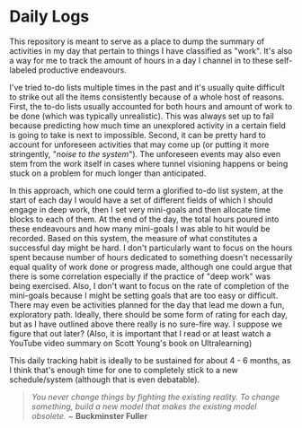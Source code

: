 # Daily Logs

This repository is meant to serve as a place to dump the summary of activities in my day that pertain to things I have classified as "work". It's also a way for me to track the amount of hours in a day I channel in to these self-labeled productive endeavours.

I've tried to-do lists multiple times in the past and it's usually quite difficult to strike out all the items consistently because of a whole host of reasons. First, the to-do lists usually accounted for both hours and amount of work to be done (which was typically unrealistic). This was always set up to fail because predicting how much time an unexplored activity in a certain field is going to take is next to impossible. Second, it can be pretty hard to account for unforeseen activities that may come up (or putting it more stringently, "*noise to the system*"). The unforeseen events may also even stem from the work itself in cases where tunnel visioning happens or being stuck on a problem for much longer than anticipated.

In this approach, which one could term a glorified to-do list system, at the start of each day I would have a set of different fields of which I should engage in deep work, then I set very mini-goals and then allocate time blocks to each of them. At the end of the day, the total hours poured into these endeavours and how many mini-goals I was able to hit would be recorded. Based on this system, the measure of what constitutes a successful day might be hard. I don't particularly want to focus on the hours spent because number of hours dedicated to something doesn't necessarily equal quality of work done or progress made, although one could argue that there is some correlation especially if the practice of "deep work" was being exercised. Also, I don't want to focus on the rate of completion of the mini-goals because I might be setting goals that are too easy or difficult. There may even be activities planned for the day that lead me down a fun, exploratory path. Ideally, there should be some form of rating for each day, but as I have outlined above there really is no sure-fire way. I suppose we figure that out later? (Also, it is important that I read or at least watch a YouTube video summary on Scott Young's book on Ultralearning)

This daily tracking habit is ideally to be sustained for about 4 - 6 months, as I think that's enough time for one to completely stick to a new schedule/system (although that is even debatable).

> *You never change things by fighting the existing reality. To change something, build a new model that makes the existing model obsolete.* ~ **Buckminster Fuller**
